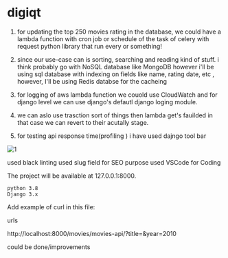 # digiqt

1. for updating the top 250 movies rating in the database, we could have a lambda function with cron job or schedule of the task of celery with request python library that run every or something!


2. since our use-case can is sorting, searching and reading kind of stuff. i think probably go with NoSQL database like MongoDB however i'll be using sql database with indexing on fields like name, rating date, etc
, however, I'll be using Redis databse for the cacheing

3. for logging of aws lambda function we couold use CloudWatch and for django level we can use django's defautl django loging module.

4. we can aslo use trasction sort of things then lambda get's fauilded in that case we can revert to their acutally stage.
5. for testing api response time(profiling  ) i have used dajngo tool bar

  




![1](https://pin.it/6zce2Z7)



used black linting
used slug field for SEO purpose
used VSCode for Coding




The project will be available at 127.0.0.1:8000.

    python 3.8
    Django 3.x



Add example of curl in this file:

urls

http://localhost:8000/movies/movies-api/?title=&year=2010




could be done/improvements 
